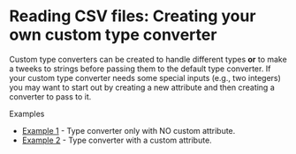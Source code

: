 # Reading CSV files:  Creating your own custom type converter

Custom type converters can be created to handle different types **or**  to make a tweeks to strings before passing them to the default type converter.  If your custom type converter needs some special inputs (e.g., two integers) you may want to start out by creating a new attribute and then creating a converter to pass to it.

Examples
- [Example 1](./TypeConverters-Creating-Custom-Example1.md) - Type converter only with NO custom attribute.
- [Example 2](./TypeConverters-Creating-Custom-Example2.md) - Type converter with a custom attribute.